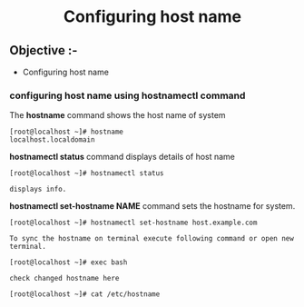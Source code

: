 # <center>**Configuring host name**</center>
## Objective :-
- Configuring host name

### configuring host name using hostnamectl command
The **hostname** command shows the host name of system
```
[root@localhost ~]# hostname 
localhost.localdomain
```
**hostnamectl status** command displays details of host name
```
[root@localhost ~]# hostnamectl status

displays info.
```
**hostnamectl set-hostname NAME** command sets the hostname for system.
```
[root@localhost ~]# hostnamectl set-hostname host.example.com

To sync the hostname on terminal execute following command or open new terminal.

[root@localhost ~]# exec bash

check changed hostname here

[root@localhost ~]# cat /etc/hostname
```

